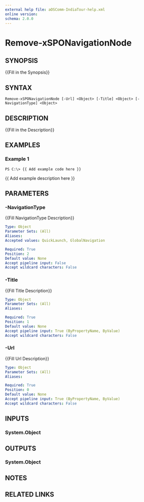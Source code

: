 ```yaml
---
external help file: aOSComm-IndiaTour-help.xml
online version: 
schema: 2.0.0
---
```


# Remove-xSPONavigationNode

## SYNOPSIS
{{Fill in the Synopsis}}

## SYNTAX

```
Remove-xSPONavigationNode [-Url] <Object> [-Title] <Object> [-NavigationType] <Object>
```

## DESCRIPTION
{{Fill in the Description}}

## EXAMPLES

### Example 1
```
PS C:\> {{ Add example code here }}
```

{{ Add example description here }}

## PARAMETERS

### -NavigationType
{{Fill NavigationType Description}}

```yaml
Type: Object
Parameter Sets: (All)
Aliases: 
Accepted values: QuickLaunch, GlobalNavigation

Required: True
Position: 2
Default value: None
Accept pipeline input: False
Accept wildcard characters: False
```

### -Title
{{Fill Title Description}}

```yaml
Type: Object
Parameter Sets: (All)
Aliases: 

Required: True
Position: 1
Default value: None
Accept pipeline input: True (ByPropertyName, ByValue)
Accept wildcard characters: False
```

### -Url
{{Fill Url Description}}

```yaml
Type: Object
Parameter Sets: (All)
Aliases: 

Required: True
Position: 0
Default value: None
Accept pipeline input: True (ByPropertyName, ByValue)
Accept wildcard characters: False
```

## INPUTS

### System.Object


## OUTPUTS

### System.Object

## NOTES

## RELATED LINKS


